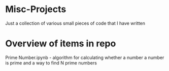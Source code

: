 # Misc-Projects

Just a collection of various small pieces of code that I have written

# Overview of items in repo

Prime Number.ipynb - algorithm for calculating whether a number a number is prime and a way to find N prime numbers
